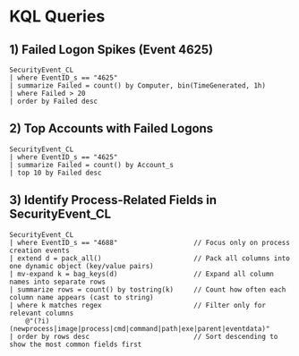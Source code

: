 # KQL Queries

## 1) Failed Logon Spikes (Event 4625)
```kusto
SecurityEvent_CL
| where EventID_s == "4625"
| summarize Failed = count() by Computer, bin(TimeGenerated, 1h)
| where Failed > 20
| order by Failed desc
```

## 2) Top Accounts with Failed Logons
```kusto
SecurityEvent_CL
| where EventID_s == "4625"
| summarize Failed = count() by Account_s
| top 10 by Failed desc
```
## 3) Identify Process-Related Fields in SecurityEvent_CL

``` kusto
SecurityEvent_CL
| where EventID_s == "4688"                   // Focus only on process creation events
| extend d = pack_all()                       // Pack all columns into one dynamic object (key/value pairs)
| mv-expand k = bag_keys(d)                   // Expand all column names into separate rows
| summarize rows = count() by tostring(k)     // Count how often each column name appears (cast to string)
| where k matches regex                       // Filter only for relevant columns
    @"(?i)(newprocess|image|process|cmd|command|path|exe|parent|eventdata)"
| order by rows desc                          // Sort descending to show the most common fields first

```
